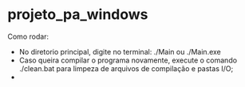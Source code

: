 # projeto_pa_windows
Como rodar:
- No diretorio principal, digite no terminal: ./Main ou ./Main.exe
- Caso queira compilar o programa novamente, execute o comando ./clean.bat para limpeza de arquivos de compilação e pastas I/O;
- 
